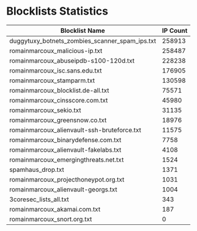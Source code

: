 # Blocklists Statistics
| Blocklist Name | IP Count |
|----|----|
| duggytuxy_botnets_zombies_scanner_spam_ips.txt | 258913 |
| romainmarcoux_malicious-ip.txt | 258487 |
| romainmarcoux_abuseipdb-s100-120d.txt | 228238 |
| romainmarcoux_isc.sans.edu.txt | 176905 |
| romainmarcoux_stamparm.txt | 130598 |
| romainmarcoux_blocklist.de-all.txt | 75571 |
| romainmarcoux_cinsscore.com.txt | 45980 |
| romainmarcoux_sekio.txt | 31135 |
| romainmarcoux_greensnow.co.txt | 18976 |
| romainmarcoux_alienvault-ssh-bruteforce.txt | 11575 |
| romainmarcoux_binarydefense.com.txt | 7758 |
| romainmarcoux_alienvault-fakelabs.txt | 4108 |
| romainmarcoux_emergingthreats.net.txt | 1524 |
| spamhaus_drop.txt | 1371 |
| romainmarcoux_projecthoneypot.org.txt | 1031 |
| romainmarcoux_alienvault-georgs.txt | 1004 |
| 3coresec_lists_all.txt | 343 |
| romainmarcoux_akamai.com.txt | 187 |
| romainmarcoux_snort.org.txt | 0 |
